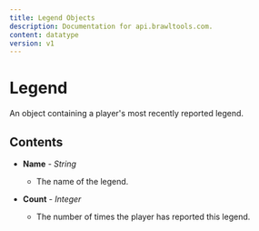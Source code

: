 ```yaml
---
title: Legend Objects
description: Documentation for api.brawltools.com.
content: datatype
version: v1
---
```


# Legend

An object containing a player's most recently reported legend.

## Contents

- **Name** - _String_
  - The name of the legend.

- **Count** - _Integer_
  - The number of times the player has reported this legend.
